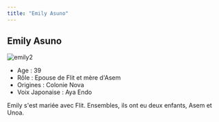 ```yaml
---
title: "Emily Asuno"
---
```


Emily Asuno
-----------

![emily2](/images/stories/saga/gundamage/persos/emily_adulte.png)
- Age : 39  
- Rôle : Epouse de Flit et mère d'Asem  
- Origines : Colonie Nova  
- Voix Japonaise : Aya Endo


Emily s'est mariée avec Flit. Ensembles, ils ont eu deux enfants, Asem et Unoa.

